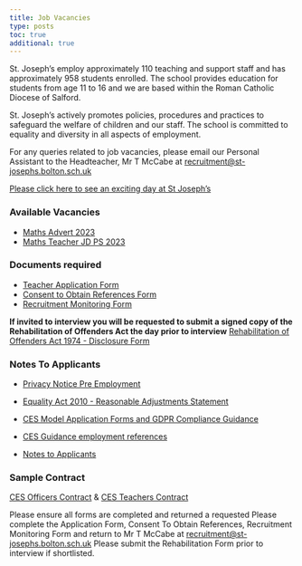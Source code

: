 ```yaml
---
title: Job Vacancies
type: posts
toc: true
additional: true
---
```

St. Joseph’s employ approximately 110 teaching and support staff and has approximately 958 students enrolled.  The school provides education for students from age 11 to 16 and we are based within the Roman Catholic Diocese of Salford.

St. Joseph’s actively promotes policies, procedures and practices to safeguard the welfare of children and our staff.   The school is committed to equality and diversity in all aspects of employment.

For any queries related to job vacancies, please email our Personal Assistant to the Headteacher, Mr T McCabe at recruitment@st-josephs.bolton.sch.uk

[Please click here to see an exciting day at St Joseph’s](https://www.youtube.com/watch?v=Ek5nNi38_7U)

### Available Vacancies
- [Maths Advert 2023](https://stjosephsbolton.org.uk/wp-content/uploads/2023/03/Maths-Advert-2023.pdf)
- [Maths Teacher JD PS 2023](https://stjosephsbolton.org.uk/wp-content/uploads/2023/03/Maths-Teacher-JD-PS-2023.pdf)

### Documents required
- [Teacher Application Form](https://stjosephsbolton.org.uk/wp-content/uploads/2023/03/Teacher-Application-Form.docx)
- [Consent to Obtain References Form](https://stjosephsbolton.org.uk/wp-content/uploads/2022/01/Consent_to_Obtain_References_Form-6.docx)
- [Recruitment Monitoring Form](https://stjosephsbolton.org.uk/wp-content/uploads/2022/01/Recruitment_Monitoring_Form-14.docx)

**If invited to interview you will be requested to submit a signed copy of the Rehabilitation of Offenders Act the day prior to interview**
[Rehabilitation of Offenders Act 1974 - Disclosure Form](https://stjosephsbolton.org.uk/wp-content/uploads/2022/02/Rehabilitation_of_Offenders_Act_1974_-_Disclosure_Form-20.docx)

### Notes To Applicants
- [Privacy Notice Pre Employment](https://stjosephsbolton.org.uk/wp-content/uploads/2022/11/Privacy-Notice-Pre-Employment.pdf)

- [Equality Act 2010 - Reasonable Adjustments Statement](https://stjosephsbolton.org.uk/wp-content/uploads/2021/05/CES_Model_Application_Forms_and_GDPR_Compliance_Guidance_Note-5.pdf)

- [CES Model Application Forms and GDPR Compliance Guidance](https://stjosephsbolton.org.uk/wp-content/uploads/2021/05/CES_Model_Application_Forms_and_GDPR_Compliance_Guidance_Note-5.pdf)

- [CES Guidance employment references](https://stjosephsbolton.org.uk/wp-content/uploads/2021/05/CES_Guidance_employment_references_FAQs-3.pdf)

- [Notes to Applicants](https://stjosephsbolton.org.uk/wp-content/uploads/2022/02/Application_Forms_-_Notes_to_Applicants-3.pdf)

### Sample Contract
[CES Officers Contract](https://stjosephsbolton.org.uk/wp-content/uploads/2020/02/CES-Officers-Contract.pdf) & [CES Teachers Contract](https://stjosephsbolton.org.uk/wp-content/uploads/2020/02/CES-Teachers-Contract.pdf)

Please ensure all forms are completed and returned a requested
Please complete the  Application Form, Consent To Obtain References, Recruitment Monitoring Form and return to Mr T McCabe at recruitment@st-josephs.bolton.sch.uk
Please submit  the Rehabilitation Form prior to interview if shortlisted.
